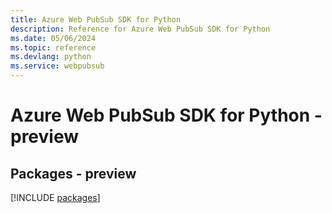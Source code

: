 ```yaml
---
title: Azure Web PubSub SDK for Python
description: Reference for Azure Web PubSub SDK for Python
ms.date: 05/06/2024
ms.topic: reference
ms.devlang: python
ms.service: webpubsub
---
```

# Azure Web PubSub SDK for Python - preview
## Packages - preview
[!INCLUDE [packages](web-pubsub-index.md)]